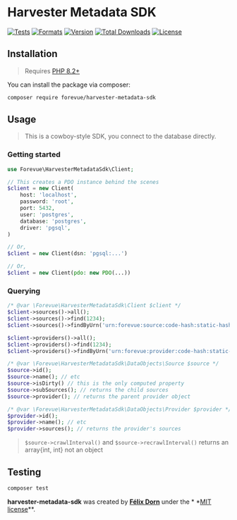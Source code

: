 # Harvester Metadata SDK

[![Tests](https://github.com/forevue/harvester-metadata-sdk/actions/workflows/tests.yml/badge.svg?branch=main)](https://github.com/forevue/harvester-metadata-sdk/actions/workflows/tests.yml)
[![Formats](https://github.com/forevue/harvester-metadata-sdk/actions/workflows/formats.yml/badge.svg?branch=main)](https://github.com/forevue/harvester-metadata-sdk/actions/workflows/formats.yml)
[![Version](https://poser.pugx.org/forevue/harvester-metadata-sdk/version)](//packagist.org/packages/forevue/harvester-metadata-sdk)
[![Total Downloads](https://poser.pugx.org/forevue/harvester-metadata-sdk/downloads)](//packagist.org/packages/forevue/harvester-metadata-sdk)
[![License](https://poser.pugx.org/forevue/harvester-metadata-sdk/license)](//packagist.org/packages/forevue/harvester-metadata-sdk)

## Installation

> Requires [PHP 8.2+](https://php.net/releases)

You can install the package via composer:

```bash
composer require forevue/harvester-metadata-sdk
```

## Usage

> This is a cowboy-style SDK, you connect to the database directly.

### Getting started

```php
use Forevue\HarvesterMetadataSdk\Client;

// This creates a PDO instance behind the scenes
$client = new Client(
    host: 'localhost',
    password: 'root',
    port: 5432,
    user: 'postgres',
    database: 'postgres',
    driver: 'pgsql',
)

// Or,
$client = new Client(dsn: 'pgsql:...')

// Or,
$client = new Client(pdo: new PDO(...))
````

### Querying

```php
/* @var \Forevue\HarvesterMetadataSdk\Client $client */
$client->sources()->all();
$client->sources()->find(1234);
$client->sources()->findByUrn('urn:forevue:source:code-hash:static-hash');

$client->providers()->all();
$client->providers()->find(1234);
$client->providers()->findByUrn('urn:forevue:provider:code-hash:static-hash');

/* @var \Forevue\HarvesterMetadataSdk\DataObjects\Source $source */
$source->id();
$source->name(); // etc
$source->isDirty() // this is the only computed property
$source->subSources(); // returns the child sources
$source->provider(); // returns the parent provider object

/* @var \Forevue\HarvesterMetadataSdk\DataObjects\Provider $provider */
$provider->id();
$provider->name(); // etc
$provider->sources(); // returns the provider's sources
```

> `$source->crawlInterval()` and `$source->recrawlInterval()` returns an array{int, int} not an object

## Testing

```bash
composer test
```

**harvester-metadata-sdk** was created by **[Félix Dorn](https://felixdorn.fr)** under the *
*[MIT license](https://opensource.org/licenses/MIT)**.
